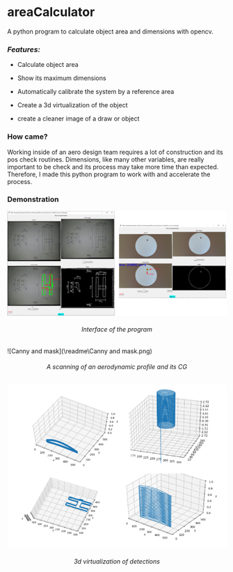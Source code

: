 # areaCalculator
A python program to calculate object area and dimensions with opencv.

### *Features:*

* Calculate object area

* Show its maximum dimensions
* Automatically calibrate the system by a reference area
* Create a 3d virtualization of the object
* create a cleaner image of a draw or object

### How came?

Working inside of an aero design team requires a lot of construction and its pos check routines. Dimensions, like many other variables, are really important to be check and its process may take more time than expected. Therefore, I made this python program to work with and accelerate the process.

### Demonstration

![interface](\readme\interface.PNG)


<h6 align="center">Interface of the program</h6>

![Canny and mask](\readme\Canny and mask.png)

<h6 align="center">A scanning of an aerodynamic profile and its CG</h6>

![3d](\readme\3d.png)

<h6 align="center">3d virtualization of detections</h6>

